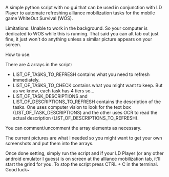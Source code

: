 A simple python script with no gui that can be used in conjunction with LD Player to automate refreshing alliance mobilization tasks for the mobile game WhiteOut Survival (WOS).

Limitations:
Unable to work in the background. So your computer is dedicated to WOS while this is running. That said you can alt tab out just fine, it just won't do anything unless a similar picture appears on your screen.

How to use:

There are 4 arrays in the script:
- LIST_OF_TASKS_TO_REFRESH contains what you need to refresh immediately.
- LIST_OF_TASKS_TO_CHECK contains what you might want to keep. But as we know, each task has 4 tiers so...
- LIST_OF_TASK_DESCRIPTIONS and LIST_OF_DESCRIPTIONS_TO_REFRESH contains the description of the tasks. One uses computer vision to look for the text box (LIST_OF_TASK_DESCRIPTIONS) and the other uses OCR to read the actual description (LIST_OF_DESCRIPTIONS_TO_REFRESH).

You can comment/uncomment the array elements as necessary.

The current pictures are what I needed so you might want to get your own screenshots and put them into the arrays.

Once done setting, simply run the script and if your LD Player (or any other android emulator I guess) is on screen at the alliance mobilization tab, it'll start the grind for you. To stop the script press CTRL + C in the terminal. Good luck~
